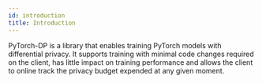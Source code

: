 ```yaml
---
id: introduction
title: Introduction
---
```


PyTorch-DP is a library that enables training PyTorch models with differential privacy. It supports training with minimal code changes required on the client, has little impact on training performance and allows the client to online track the privacy budget expended at any given moment.
